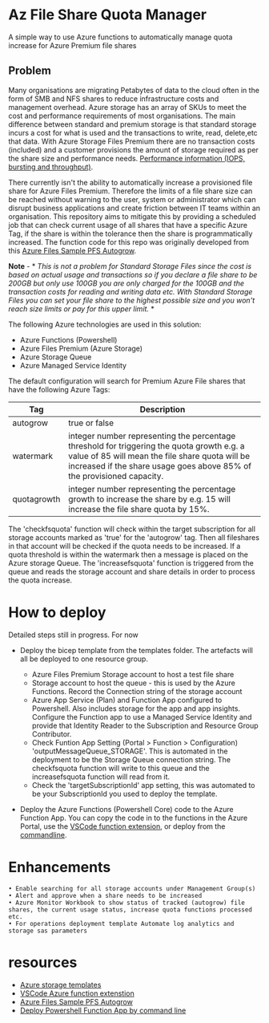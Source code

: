 # Az File Share Quota Manager

A simple way to use Azure functions to automatically manage quota increase for Azure Premium file shares

## Problem

Many organisations are migrating Petabytes of data to the cloud often in the form of SMB and NFS shares to reduce infrastructure costs and management overhead. Azure storage has an array of SKUs to meet the cost and performance requirements of most organisations. The main difference between standard and premium storage is that standard storage incurs a cost for what is used and the transactions to write, read, delete,etc that data. With Azure Storage Files Premium there are no transaction costs (included) and a customer provisions the amount of storage required as per the share size and performance needs. [Performance information (IOPS, bursting and throughput)](https://docs.microsoft.com/en-us/azure/storage/files/understanding-billing).

There currently isn't the ability to automatically increase a provisioned file share for Azure Files Premium. Therefore the limits of a file share size can be reached without warning to the user, system or administrator which can disrupt business applications and create friction between IT teams within an organisation. This repository aims to mitigate this by providing a scheduled job that can check current usage of all shares that have a specific Azure Tag, if the share is within the tolerance then the share is programmatically increased. The function code for this repo was originally developed from this [Azure Files Sample PFS Autogrow](https://github.com/Azure-Samples/azure-files-samples/tree/master/autogrow-PFS-quota).

**Note** - \* _This is not a problem for Standard Storage Files since the cost is based on actual usage and transactions so if you declare a file share to be 200GB but only use 100GB you are only charged for the 100GB and the transaction costs for reading and writing data etc. With Standard Storage Files you can set your file share to the highest possible size and you won't reach size limits or pay for this upper limit._ \*

The following Azure technologies are used in this solution:

- Azure Functions (Powershell)
- Azure Files Premium (Azure Storage)
- Azure Storage Queue
- Azure Managed Service Identity

The default configuration will search for Premium Azure File shares that have the following Azure Tags:

| Tag         | Description                                                                                                                                                                                                             |
| ----------- | ----------------------------------------------------------------------------------------------------------------------------------------------------------------------------------------------------------------------- |
| autogrow    | true or false                                                                                                                                                                                                           |
| watermark   | integer number representing the percentage threshold for triggering the quota growth e.g. a value of 85 will mean the file share quota will be increased if the share usage goes above 85% of the provisioned capacity. |
| quotagrowth | integer number representing the percentage growth to increase the share by e.g. 15 will increase the file share quota by 15%.                                                                                           |

The 'checkfsquota' function will check within the target subscription for all storage accounts marked as 'true' for the 'autogrow' tag. Then all fileshares in that account will be checked if the quota needs to be increased. If a quota threshold is within the watermark then a message is placed on the Azure storage Queue. The 'increasefsquota' function is triggered from the queue and reads the storage account and share details in order to process the quota increase.

# How to deploy

Detailed steps still in progress. For now

- Deploy the bicep template from the templates folder. The artefacts will all be deployed to one resource group.

  - Azure Files Premium Storage account to host a test file share
  - Storage account to host the queue - this is used by the Azure Functions. Record the Connection string of the storage account
  - Azure App Service (Plan) and Function App configured to Powershell. Also includes storage for the app and app insights. Configure the Function app to use a Managed Service Identity and provide that Identity Reader to the Subscription and Resource Group Contributor.
  - Check Funtion App Setting (Portal > Function > Configuration) 'outputMessageQueue_STORAGE'. This is automated in the deployment to be the Storage Queue connection string. The checkfsquota function will write to this queue and the increasefsquota function will read from it.
  - Check the 'targetSubscriptionId' app setting, this was automated to be your SubscriptionId you used to deploy the template.

- Deploy the Azure Functions (Powershell Core) code to the Azure Function App. You can copy the code in to the functions in the Azure Portal, use the [VSCode function extension](https://docs.microsoft.com/en-us/azure/azure-functions/functions-reference-powershell?tabs=portal), or deploy from the [commandline](https://docs.microsoft.com/en-us/azure/azure-functions/create-first-function-cli-powershell?tabs=azure-cli%2Cbrowser).

# Enhancements

    • Enable searching for all storage accounts under Management Group(s)
    • Alert and approve when a share needs to be increased
    • Azure Monitor Workbook to show status of tracked (autogrow) file shares, the current usage status, increase quota functions processed etc.
    • For operations deployment template Automate log analytics and storage sas parameters

# resources

- [Azure storage templates](https://docs.microsoft.com/en-us/azure/templates/microsoft.storage/2021-06-01/storageaccounts?tabs=bicep)
- [VSCode Azure function extenstion](https://docs.microsoft.com/en-us/azure/azure-functions/functions-reference-powershell?tabs=portal)
- [Azure Files Sample PFS Autogrow](https://github.com/Azure-Samples/azure-files-samples/tree/master/autogrow-PFS-quota)
- [Deploy Powershell Function App by command line](https://docs.microsoft.com/en-us/azure/azure-functions/create-first-function-cli-powershell?tabs=azure-cli%2Cbrowser)
